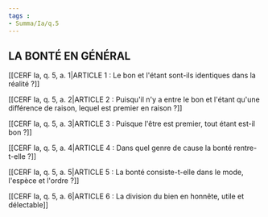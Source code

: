 ```yaml
---
tags : 
- Summa/Ia/q.5
---
```


## LA BONTÉ EN GÉNÉRAL

[[CERF Ia, q. 5, a. 1|ARTICLE 1 : Le bon et l'étant sont-ils identiques dans la réalité ?]]

[[CERF Ia, q. 5, a. 2|ARTICLE 2 : Puisqu'il n'y a entre le bon et l'étant qu'une différence de raison, lequel est premier en raison ?]]

[[CERF Ia, q. 5, a. 3|ARTICLE 3 : Puisque l'être est premier, tout étant est-il bon ?]]

[[CERF Ia, q. 5, a. 4|ARTICLE 4 : Dans quel genre de cause la bonté rentre-t-elle ?]]

[[CERF Ia, q. 5, a. 5|ARTICLE 5 : La bonté consiste-t-elle dans le mode, l'espèce et l'ordre ?]]

[[CERF Ia, q. 5, a. 6|ARTICLE 6 : La division du bien en honnête, utile et délectable]]

